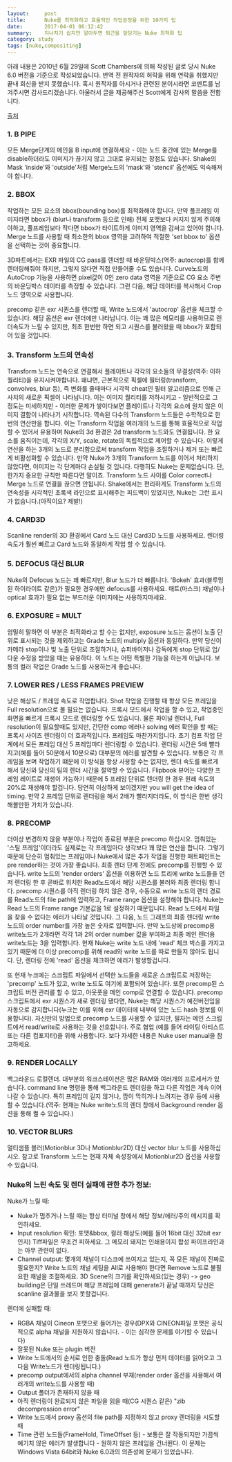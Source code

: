 ```yaml
---
layout:     post
title:      Nuke를 최적화하고 효율적인 작업공정을 위한 10가지 팁
date:       2017-04-01 06:12:42
summary:    지나치기 쉽지만 알아두면 퇴근을 앞당기는 Nuke 최적화 팁
category: study
tags: [nuke,compositing]
---
```


아래 내용은 2010년 6월 29일에 Scott Chambers에 의해 작성된 글로 당시 Nuke 6.0 버전을 기준으로 작성되었습니다.
번역 전 원작자의 허락을 위해 연락을 취했지만 끝내 회신을 받지 못했습니다. 혹시 원작자를 아시거나 관련된 분이시라면 코멘트를 남겨주시면 감사드리겠습니다.
아울러서 글을 제공해주신 Scott에게 감사의 말씀을 전합니다.

[출처](http://www.nukepedia.com/written-tutorials/10-tips-to-optimising-nuke-and-creating-efficient-workflows)

### 1. B PIPE

모든 Merge단계의 메인을 B input에 연결하세요 - 이는 노드 중간에 있는 Merge를 disable하더라도 이미지가 끊기지 않고 그대로 유지되는 장점도 있습니다. Shake의 Mask 'inside'와 'outside'처럼 Merge노드의 'mask'와 'stencil' 옵션에도 익숙해져야 합니다.

### 2. BBOX

작업하는 모든 요소의 bbox(bounding box)를 최적화해야 합니다. 만약 풀프레임 이미지라면 bbox가 (blur나 transform 등으로 인해) 전체 포맷보다 커지지 않게 주의해야하고, 풀프레임보다 작다면 bbox가 타이트하게 이미지 영역을 감싸고 있어야 합니다.
Merge 노드를 사용할 때 최소한의 bbox 영역을 고려하여 적절한 'set bbox to' 옵션을 선택하는 것이 중요합니다.

3D파트에서는 EXR 파일의 CG pass를 렌더할 때 바운딩박스(역주: autocrop)를 함께 렌더링해줘야 하지만, 그렇지 않다면 직접 만들어줄 수도 있습니다. Curve노드의 AutoCrop 기능을 사용하면 pixel값이 0인 zero data 영역을 기준으로 CG 요소 주변의 바운딩박스 데이터를 측정할 수 있습니다. 그런 다음, 해당 데이터를 복사해서 Crop노드 영역으로 사용합니다.

precomp 같은 exr 시퀀스를 렌더할 때, Write 노드에서 'autocrop' 옵션을 체크할 수 있습니다. 해당 옵션은 exr 렌더에만 나타납니다. 이는 꽤 많은 메모리를 사용하므로 렌더속도가 느릴 수 있지만, 최초 한번만 하면 되고 시퀀스를 불러왔을 때 bbox가 포함되어 있을 것입니다.

### 3. Transform 노드의 연속성

Transform 노드는 연속으로 연결해서 플레이트나 각각의 요소들의 무결성(역주: 이하 퀄리티)을 유지시켜야합니다. 왜냐면, 근본적으로 픽셀에 필터링(transform, convolves, blur 등), 즉 변화를 줄때마다 시각적 cheat인 필터 알고리즘으로 인해 근사치의 새로운 픽셀이 나타납니다. 이는 이미지 퀄리티를 저하시키고 - 일반적으로 그 정도는 미세하지만 - 이러한 문제가 쌓이다보면 플레이트나 각각의 요소에 원치 않은 이미지 결함이 나타나기 시작합니다. 역속된 다수의 Transform 노드들은 수학적으로 한 번의 연산만을 합니다. 이는 Transform 작업을 여러개의 노드를 통해 효율적으로 작업할 수 있어서 유용하며 Nuke의 3d 환경은 2d transform 노드와도 연결됩니다. 한 요소를 움직이는데, 각각의 X/Y, scale, rotate의 독립적으로 제어할 수 있습니다. 이렇게 연산을 하는 3개의 노드로 분리함으로써 transform 작업을 조절하거나 제거 또는 빠르게 비활성화할 수 있습니다. 만약 Nuke가 3개의 Transform 노드를 이어서 처리하지 않았다면, 이미지는 각 단계마다 손실될 것 입니다.
다행히도 Nuke는 문제없습니다. 단, 한가지 중요한 규칙만 따른다면 말이죠. Transform 노드 사이를 Color correct나 Merge 노드로 연결을 끊으면 안됩니다. Shake에서는 편리하게도 Transform 노드의 연속성을 시각적인 초록색 라인으로 표시해주는 피드백이 있었지만, Nuke는 그런 표시가 없습니다.(아직이요? 제발!)

### 4. CARD3D

Scanline render의 3D 환경에서 Card 노드 대신 Card3D 노드를 사용하세요. 렌더링 속도가 훨씬 빠르고 Card 노드와 동일하게 작업 할 수 있습니다.

### 5. DEFOCUS 대신 BLUR

Nuke의 Defocus 노드는 꽤 빠르지만, Blur 노드가 더 빠릅니다. 'Bokeh' 효과(블루밍된 하이라이트 같은)가 필요한 경우에만 defocus를 사용하세요. 매트(마스크) 채널이나 optical 효과가 필요 없는 부드러운 이미지에는 사용하지마세요.

### 6. EXPOSURE = MULT

엄밀히 말하면 이 부분은 최적화라고 할 수는 없지만, exposure 노드는 옵션이 노출 단위로 표시되는 것을 제외하고는 Grade 노드의 multiply 옵션과 동일하다. 만약 당신이 카메라 stop이나 빛 노출 단위로 조절하거나, 슈퍼바이저나 감독에게 stop 단위로 업/다운 수정을 받았을 때는 유용하다. 이 노드는 어떤 특별한 기능을 하는게 아닙니다. 보통의 컬러 작업은 Grade 노드를 사용하는게 좋습니다.

### 7. LOWER RES / LESS FRAMES PREVIEW

낮은 해상도 / 프레임 속도로 작업합니다. Shot 작업을 진행할 때 항상 모든 프레임을 Full resolution으로 볼 필요는 없습니다. 프록시 모드에서 작업을 할 수 있고, 작업중인 화면을 빠르게 프록시 모드로 렌더링할 수도 있습니다. 물론 파이널 렌더나, Full resolution이 필요할때도 있지만, 간단한 comp 에러나 solving 에러 확인을 할 때는 프록시 사이즈 렌더링이 더 효과적입니다. 프레임도 마찬가지입니다. 초기 컴프 작업 단계에서 모든 프레임 대신 5 프레임마다 렌더링할 수 있습니다. 렌더링 시간은 5배 빨라지고(예를 들어 50분에서 10분으로) 대부분의 에러를 발견할 수 있습니다. 보통은 각 프레임을 보며 작업하기 떄문에 이 방식을 항상 사용할 수는 없지만, 렌더 속도를 빠르게 해서 당신와 당신의 팀의 렌더 시간을 절약할 수 있습니다. Flipbook 뷰어는 다양한 프레임 레이트로 재생이 가능하기 때문에 5 프레임 단위로 렌더링 한 경우 원래 속도의 20%로 재생해야 할겁니다. 당연히 이상하게 보이겠지만 you will get the idea of timing. 만약 2 프레임 단위로 렌더링을 해서 2배가 빨라지더라도, 이 방식은 한번 생각해볼만한 가치가 있습니다.

### 8. PRECOMP

더이상 변경하지 않을 부분이나 작업이 종료된 부분은 precomp 하십시오. 멈춰있는 '스틸 프레임'이더라도 실제로는 각 프레임마다 생각보다 꽤 많은 연산을 합니다. 그렇기 때문에 단순히 멈춰있는 프레임이나 Nuke에서 많은 추가 작업을 진행한 매트페인트는 pre render하는 것이 가장 좋습니다. 최종 렌더 단계 전에도 precomp를 진행할 수 있습니다. write 노드의 'render orders' 옵션을 이용하면 노드 트리에 write 노드들을 먼저 렌더링 한 후 곧바로 위치한 Read노드에서 해당 시퀀스를 불러와 최종 렌더링 합니다. precomp 시퀀스를 아직 렌더링 하지 않은 경우, 수동으로 write 노드의 렌더 경로를 Read노드의 file path에 입력하고, Frame range 옵션을 설정해야 합니다. Nuke는 Read 노드의 Frame range 기본값을 1로 설정하기 때문입니다. Read 노드에서 파일을 찾을 수 없다는 에러가 나타날 것입니다. 그 다음, 노드 그래프의 최종 렌더링 write 노드의 order number를 가장 높은 숫자로 입력합니다. 만약 노드상에 precomp용 write노드가 2개라면 각각 1과 2의 order number 값을 부여하고 최종 메인 렌더용 write노드는 3을 입력합니다.
현재 Nuke는 write 노드 내에 'read' 체크 박스를 가지고 있기 때문에 더 이상 precomp를 위해 read와 write 노드를 따로 만들지 않아도 됩니다. 단, 렌더링 전에 'read' 옵션을 체크하면 에러가 발생할겁니다.

또 현재 누크에는 스크립트 파일에서 선택한 노드들을 새로운 스크립트로 저장하는 'precomp' 노드가 있고, write 노드도 여기에 포함되어 있습니다. 또한 precomp된 스크립트 버전 관리를 할 수 있고, 아웃풋을 메인 comp로 연결할 수 있습니다. precomp 스크립트에서 exr 시퀀스가 새로 렌더링 됐다면, Nuke는 해당 시퀀스가 예전버전임을 자동으로 감지합니다(누크는 이를 위해 exr 데이터에 내부에 있는 노드 hash 정보를 이용합니다). 자신만의 방법으로 precomp 노드를 사용할 수 있지만, 필자는 메인 스크립트에서 read/write로 사용하는 것을 선호합니다. 주로 협업 (예를 들어 라이팅 아티스트 또는 다른 컴포지터)을 위해 사용합니다. 보다 자세한 내용은 Nuke user manual을 참고하세요.

### 9. RENDER LOCALLY

백그라운드 로컬렌더. 대부분의 워크스테이션은 많은 RAM와 여러개의 프로세서가 있습니다. command line 명령을 통해 백그라운드 렌더링을 하고 다른 작업은 계속 이어나갈 수 있습니다. 특히 프레임이 길지 않거나, 팜이 막히거나 느려지는 경우 등에 사용할 수 있습니다.(역주: 현재는 Nuke write노드의 렌더 창에서 Background render 옵션을 통해 켤 수 있습니다.)

### 10. VECTOR BLURS

멀티샘플 블러(Motionblur 3D나 Motionblur2D) 대신 vector blur 노드를 사용하십시오. 참고로 Transform 노드는 현재 자체 속성창에서 Motionblur2D 옵션을 사용할 수 있습니다.

### Nuke의 느린 속도 및 렌더 실패에 관한 추가 정보:

Nuke가 느릴 때:

- Nuke가 멈추거나 느릴 때는 항상 터미널 창에서 해당 정보/에러/주의 메시지를 확인하세요.
- Input resolution 확인: 포맷&bbox, 컬러 해상도(예를 들어 16bit 대신 32bit exr 인지)
Tiff파일은 무조건 피하세요. 그 메모리 돼지는 인쇄용이지 합성 파이프라인과는 아무 관련이 없다.
- Channel output: 몇개의 채널이 디스크에 쓰여지고 있는지, 꼭 모든 채널이 진짜로 필요한지? Write 노드의 채널 세팅을 All로 사용해야 한다면 Remove 노드로 불필요한 채널을 조절하세요.
3D Scene의 크기를 확인하세요(있는 경우) -> geo building은 단일 쓰레드며 해당 프레임에 대해 generate가 끝날 때까지 당신은 scanline 결과물을 보지 못할겁니다.

렌더에 실패할 때:

- RGBA 채널이 Cineon 포맷으로 들어가는 경우(DPX와 CINEON파일 포맷은 공식적으로 alpha 채널을 지원하지 않습니다. - 이는 심각한 문제를 야기할 수 있습니다)
- 잘못된 Nuke 또는 plugin 버전
- Write 노드에서의 순서로 인한 충돌(Read 노드가 항상 먼저 데이터를 읽어오고 그 다음 Write노드가 렌더링됩니다.)
- precomp output에서의 alpha channel 부재(render order 옵션을 사용해서 여러개의 write노드를 사용할 때)
- Output 폴더가 존재하지 않을 때
- 아직 렌더링이 완료되지 않은 파일을 읽을 때(CG 시퀀스 같은) "zib decompression error"
- Write 노드에서 proxy 옵션의 file path를 지정하지 않고 proxy 렌더링을 시도할 때
- Time 관련 노드들(FrameHold, TimeOffset 등) - 보통은 잘 작동되지만 가끔씩 예기치 않은 에러가 발생합니다 - 원하지 않은 프레임을 건너뛴다. 이 문제는 Windows Vista 64bit와 Nuke 6.0과의 의존성에 문제가 있었습니다.

